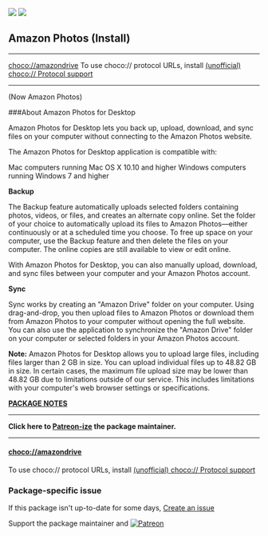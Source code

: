 [![](https://img.shields.io/chocolatey/v/amazondrive?color=green&label=amazondrive)](https://chocolatey.org/packages/amazondrive) [![](https://img.shields.io/chocolatey/dt/amazondrive)](https://chocolatey.org/packages/amazondrive)

## Amazon Photos (Install)

___
[choco://amazondrive](choco://amazondrive)
To use choco:// protocol URLs, install [(unofficial) choco:// Protocol support ](https://chocolatey.org/packages/choco-protocol-support)
___

(Now Amazon Photos)

###About Amazon Photos for Desktop

Amazon Photos for Desktop lets you back up, upload, download, and sync files on your computer without connecting to the Amazon Photos website.

The Amazon Photos for Desktop application is compatible with:

Mac computers running Mac OS X 10.10 and higher
Windows computers running Windows 7 and higher

**Backup**

The Backup feature automatically uploads selected folders containing photos, videos, or files, and creates an alternate copy online. Set the folder of your choice to automatically upload its files to Amazon Photos—either continuously or at a scheduled time you choose. To free up space on your computer, use the Backup feature and then delete the files on your computer. The online copies are still available to view or edit online.

With Amazon Photos for Desktop, you can also manually upload, download, and sync files between your computer and your Amazon Photos account.

**Sync**

Sync works by creating an "Amazon Drive" folder on your computer. Using drag-and-drop, you then upload files to Amazon Photos or download them from Amazon Photos to your computer without opening the full website. You can also use the application to synchronize the "Amazon Drive" folder on your computer or selected folders in your Amazon Photos account.

**Note:** Amazon Photos for Desktop allows you to upload large files, including files larger than 2 GB in size. You can upload individual files up to 48.82 GB in size. In certain cases, the maximum file upload size may be lower than 48.82 GB due to limitations outside of our service. This includes limitations with your computer's web browser settings or specifications.

**[PACKAGE NOTES](https://github.com/bcurran3/ChocolateyPackages/blob/master/amazondrive/readme.md)**
	

___
**Click here to [Patreon-ize](https://www.patreon.com/bcurran3) the package maintainer.**
___

#### [choco://amazondrive](choco://amazondrive)
To use choco:// protocol URLs, install [(unofficial) choco:// Protocol support ](https://chocolatey.org/packages/choco-protocol-support)

### Package-specific issue
If this package isn't up-to-date for some days, [Create an issue](https://github.com/tunisiano187/Chocolatey-packages/issues/new/choose)

Support the package maintainer and [![Patreon](https://cdn.jsdelivr.net/gh/tunisiano187/Chocolatey-packages@d15c4e19c709e7148588d4523ffc6dd3cd3c7e5e/icons/patreon.png)](https://www.patreon.com/tunisiano)
